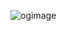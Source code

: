 ![ogimage](https://github.com/filipeveronezi/trindade/assets/48724782/22698118-f5d5-4de4-85c4-33fa527ecc91)
